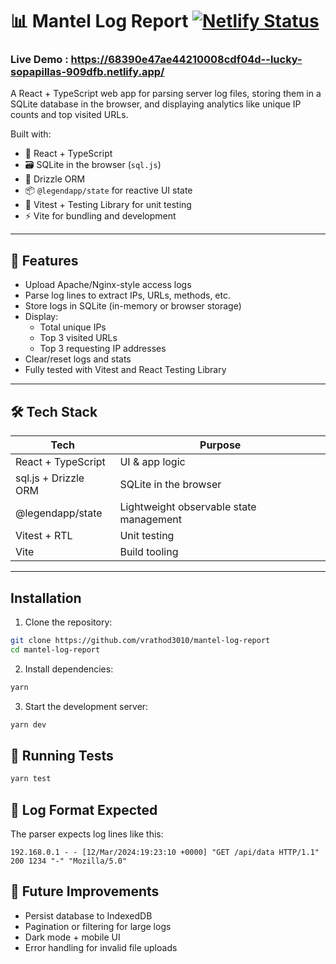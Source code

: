 # 📊 Mantel Log Report [![Netlify Status](https://api.netlify.com/api/v1/badges/5abbeb25-454f-422b-86a6-5edad5b13998/deploy-status)](https://app.netlify.com/projects/lucky-sopapillas-909dfb/deploys)

### Live Demo : https://68390e47ae44210008cdf04d--lucky-sopapillas-909dfb.netlify.app/

A React + TypeScript web app for parsing server log files, storing them in a SQLite database in the browser, and displaying analytics like unique IP counts and top visited URLs.

Built with:

- 🧠 React + TypeScript
- 🗃️ SQLite in the browser (`sql.js`)
- 🧰 Drizzle ORM
- 📦 `@legendapp/state` for reactive UI state
- 🧪 Vitest + Testing Library for unit testing
- ⚡ Vite for bundling and development

---

## 🚀 Features

- Upload Apache/Nginx-style access logs
- Parse log lines to extract IPs, URLs, methods, etc.
- Store logs in SQLite (in-memory or browser storage)
- Display:
  - Total unique IPs
  - Top 3 visited URLs
  - Top 3 requesting IP addresses
- Clear/reset logs and stats
- Fully tested with Vitest and React Testing Library

---

## 🛠️ Tech Stack

| Tech                 | Purpose                                 |
| -------------------- | --------------------------------------- |
| React + TypeScript   | UI & app logic                          |
| sql.js + Drizzle ORM | SQLite in the browser                   |
| @legendapp/state     | Lightweight observable state management |
| Vitest + RTL         | Unit testing                            |
| Vite                 | Build tooling                           |

---

## Installation

1. Clone the repository:

```bash
git clone https://github.com/vrathod3010/mantel-log-report
cd mantel-log-report
```

2. Install dependencies:

```bash
yarn
```

3. Start the development server:

```bash
yarn dev
```

## 🧪 Running Tests

```bash
yarn test
```

## 📝 Log Format Expected

The parser expects log lines like this:

```
192.168.0.1 - - [12/Mar/2024:19:23:10 +0000] "GET /api/data HTTP/1.1" 200 1234 "-" "Mozilla/5.0"
```

## 📂 Future Improvements

- Persist database to IndexedDB
- Pagination or filtering for large logs
- Dark mode + mobile UI
- Error handling for invalid file uploads
